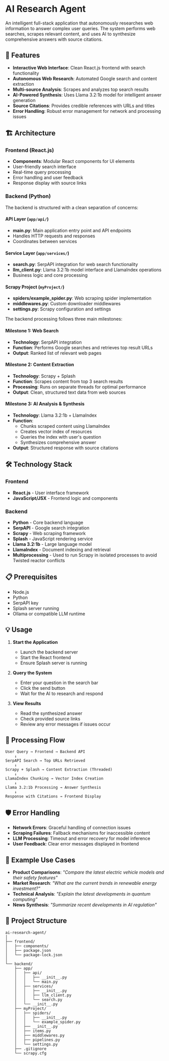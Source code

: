 # AI Research Agent

An intelligent full-stack application that autonomously researches web information to answer complex user queries. The system performs web searches, scrapes relevant content, and uses AI to synthesize comprehensive answers with source citations.

## 🚀 Features

- **Interactive Web Interface**: Clean React.js frontend with search functionality
- **Autonomous Web Research**: Automated Google search and content extraction
- **Multi-source Analysis**: Scrapes and analyzes top search results
- **AI-Powered Synthesis**: Uses Llama 3.2:1b model for intelligent answer generation
- **Source Citations**: Provides credible references with URLs and titles
- **Error Handling**: Robust error management for network and processing issues

## 🏗️ Architecture

### Frontend (React.js)
- **Components**: Modular React components for UI elements
- User-friendly search interface
- Real-time query processing
- Error handling and user feedback
- Response display with source links

### Backend (Python)
The backend is structured with a clean separation of concerns:

#### API Layer (`app/api/`)
- **main.py**: Main application entry point and API endpoints
- Handles HTTP requests and responses
- Coordinates between services

#### Service Layer (`app/services/`)
- **search.py**: SerpAPI integration for web search functionality
- **llm_client.py**: Llama 3.2:1b model interface and LlamaIndex operations
- Business logic and core processing

#### Scrapy Project (`myProject/`)
- **spiders/example_spider.py**: Web scraping spider implementation
- **middlewares.py**: Custom downloader middlewares
- **settings.py**: Scrapy configuration and settings

The backend processing follows three main milestones:

#### Milestone 1: Web Search
- **Technology**: SerpAPI integration
- **Function**: Performs Google searches and retrieves top result URLs
- **Output**: Ranked list of relevant web pages

#### Milestone 2: Content Extraction
- **Technology**: Scrapy + Splash
- **Function**: Scrapes content from top 3 search results
- **Processing**: Runs on separate threads for optimal performance
- **Output**: Clean, structured text data from web sources

#### Milestone 3: AI Analysis & Synthesis
- **Technology**: Llama 3.2:1b + LlamaIndex
- **Function**: 
  - Chunks scraped content using LlamaIndex
  - Creates vector index of resources
  - Queries the index with user's question
  - Synthesizes comprehensive answer
- **Output**: Structured response with source citations

## 🛠️ Technology Stack

### Frontend
- **React.js** - User interface framework
- **JavaScript/JSX** - Frontend logic and components

### Backend
- **Python** - Core backend language
- **SerpAPI** - Google search integration
- **Scrapy** - Web scraping framework
- **Splash** - JavaScript rendering service
- **Llama 3.2:1b** - Large language model
- **LlamaIndex** - Document indexing and retrieval
- **Multiprocessing** - Used to run Scrapy in isolated processes to avoid Twisted reactor conflicts



## 📋 Prerequisites

- Node.js
- Python
- SerpAPI key
- Splash server running
- Ollama or compatible LLM runtime

## 💡 Usage

1. **Start the Application**
   - Launch the backend server
   - Start the React frontend
   - Ensure Splash server is running

2. **Query the System**
   - Enter your question in the search bar
   - Click the send button
   - Wait for the AI to research and respond

3. **View Results**
   - Read the synthesized answer
   - Check provided source links
   - Review any error messages if issues occur

## 🔄 Processing Flow

```
User Query → Frontend → Backend API
    ↓
SerpAPI Search → Top URLs Retrieved
    ↓
Scrapy + Splash → Content Extraction (Threaded)
    ↓
LlamaIndex Chunking → Vector Index Creation
    ↓
Llama 3.2:1b Processing → Answer Synthesis
    ↓
Response with Citations → Frontend Display
```

## 🛡️ Error Handling

- **Network Errors**: Graceful handling of connection issues
- **Scraping Failures**: Fallback mechanisms for inaccessible content
- **LLM Processing**: Timeout and error recovery for model inference
- **User Feedback**: Clear error messages displayed in frontend

## 🎯 Example Use Cases

- **Product Comparisons**: *"Compare the latest electric vehicle models and their safety features"*
- **Market Research**: *"What are the current trends in renewable energy investment?"*
- **Technical Analysis**: *"Explain the latest developments in quantum computing"*
- **News Synthesis**: *"Summarize recent developments in AI regulation"*

## 📁 Project Structure

```
ai-research-agent/
│
├── frontend/
│   ├── components/
│   ├── package.json
│   └── package-lock.json
│
└── backend/
    ├── app/
    │   ├── api/
    │   │   ├── __init__.py
    │   │   └── main.py
    │   ├── services/
    │   │   ├── __init__.py
    │   │   ├── llm_client.py
    │   │   └── search.py
    │   └── __init__.py
    ├── myProject/
    │   ├── spiders/
    │   │   ├── __init__.py
    │   │   └── example_spider.py
    │   ├── __init__.py
    │   ├── items.py
    │   ├── middlewares.py
    │   ├── pipelines.py
    │   └── settings.py
    ├── .gitignore
    └── scrapy.cfg
```
